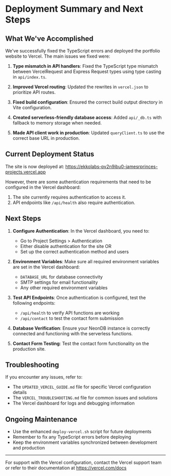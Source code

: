 # Deployment Summary and Next Steps

## What We've Accomplished

We've successfully fixed the TypeScript errors and deployed the portfolio website to Vercel. The main issues we fixed were:

1. **Type mismatch in API handlers**: Fixed the TypeScript type mismatch between VercelRequest and Express Request types using type casting in `api/index.ts`.

2. **Improved Vercel routing**: Updated the rewrites in `vercel.json` to prioritize API routes.

3. **Fixed build configuration**: Ensured the correct build output directory in Vite configuration.

4. **Created serverless-friendly database access**: Added `api/_db.ts` with fallback to memory storage when needed.

5. **Made API client work in production**: Updated `queryClient.ts` to use the correct base URL in production.

## Current Deployment Status

The site is now deployed at:
https://ekkolabs-pv2n9ibu0-jamesrprinces-projects.vercel.app

However, there are some authentication requirements that need to be configured in the Vercel dashboard:

1. The site currently requires authentication to access it.
2. API endpoints like `/api/health` also require authentication.

## Next Steps

1. **Configure Authentication**: In the Vercel dashboard, you need to:

   - Go to Project Settings > Authentication
   - Either disable authentication for the site OR
   - Set up the correct authentication method and users

2. **Environment Variables**: Make sure all required environment variables are set in the Vercel dashboard:

   - `DATABASE_URL` for database connectivity
   - SMTP settings for email functionality
   - Any other required environment variables

3. **Test API Endpoints**: Once authentication is configured, test the following endpoints:

   - `/api/health` to verify API functions are working
   - `/api/contact` to test the contact form submission

4. **Database Verification**: Ensure your NeonDB instance is correctly connected and functioning with the serverless functions.

5. **Contact Form Testing**: Test the contact form functionality on the production site.

## Troubleshooting

If you encounter any issues, refer to:

- The `UPDATED_VERCEL_GUIDE.md` file for specific Vercel configuration details
- The `VERCEL_TROUBLESHOOTING.md` file for common issues and solutions
- The Vercel dashboard for logs and debugging information

## Ongoing Maintenance

- Use the enhanced `deploy-vercel.sh` script for future deployments
- Remember to fix any TypeScript errors before deploying
- Keep the environment variables synchronized between development and production

---

For support with the Vercel configuration, contact the Vercel support team or refer to their documentation at https://vercel.com/docs
